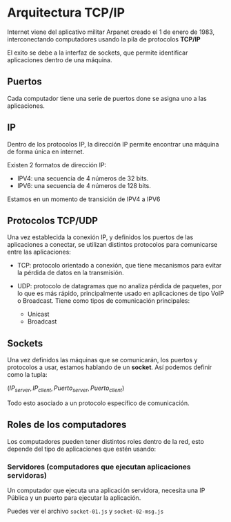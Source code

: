 # Arquitectura TCP/IP

Internet viene del aplicativo militar Arpanet creado el 1 de enero de 1983, interconectando computadores usando la pila de protocolos **TCP/IP**

El exito se debe a la interfaz de sockets, que permite identificar aplicaciones dentro de una máquina.

## Puertos

Cada computador tiene una serie de puertos done se asigna uno a las aplicaciones.

## IP

Dentro de los protocolos IP, la dirección IP permite encontrar una máquina de forma única en internet. 

Existen 2 formatos de dirección IP: 

- IPV4: una secuencia de 4 números de 32 bits. 
- IPV6: una secuencia de 4 números de 128 bits.

Estamos en un momento de transición de IPV4 a IPV6

## Protocolos TCP/UDP

Una vez establecida la conexión IP, y definidos los puertos de las aplicaciones a conectar, se utilizan distintos protocolos para comunicarse entre las aplicaciones: 

- TCP: protocolo orientado a conexión, que tiene mecanismos para evitar la pérdida de datos en la transmisión.

- UDP: protocolo de datagramas que no analiza pérdida de paquetes, por lo que es más rápido, principalmente usado en aplicaciones de tipo VoIP o Broadcast. Tiene como tipos de comunicación principales:

    - Unicast
    - Broadcast

## Sockets

Una vez definidos las máquinas que se comunicarán, los puertos y protocolos a usar, estamos hablando de un **socket**. Así podemos definir como la tupla:

$(IP_{server}, IP_{client}, Puerto_{server}, Puerto_{client})$

Todo esto asociado a un protocolo específico de comunicación.

## Roles de los computadores

Los computadores pueden tener distintos roles dentro de la red, esto depende del tipo de aplicaciones que estén usando: 

### Servidores (computadores que ejecutan aplicaciones servidoras)

Un computador que ejecuta una aplicación servidora, necesita una IP Pública y un puerto para ejecutar la aplicación. 

Puedes ver el archivo `socket-01.js` y `socket-02-msg.js`